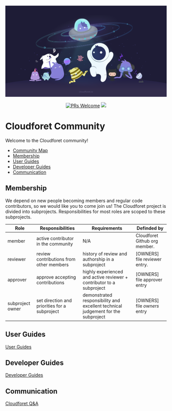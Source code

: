 <p align="center">
  <img width="2051" alt="docs-thumbnail" src="https://raw.githubusercontent.com/cloudforet-io/artwork/5a4a89390cd7bcc71ad2b5b79e0a77f1680f7b9c/illustrations/wonny-and-friends.png">
</p>

<p align="center">
  <a href='http://makeapullrequest.com'><img alt='PRs Welcome' src='https://img.shields.io/badge/PRs-welcome-brightgreen.svg?style=shields'/></a>
  <a href="https://bestpractices.coreinfrastructure.org/projects/7555"><img src="https://bestpractices.coreinfrastructure.org/projects/7555/badge"></a>
</p>

# Cloudforet Community

Welcome to the Cloudforet community!

- [Community Map](#Community-Map)
- [Membership](#Membership)
- [User Guides](#User-Guides)
- [Developer Guides](#Developer-Guides)
- [Communication](#Communication)

## Membership
We depend on new people becoming members and regular code contributors, so we would like you to come join us!
The Cloudforet project is divided into subprojects. Responsibilities for most roles are scoped to these subprojects.

| Role  | Responsibilities | Requirements   | Definded by |
| ----  | ---------------- | -------------- | ----------- |
| member | active contributor in the community | N/A  | Cloudforet Github org member. |
| reviewer | review contributions from other members | history of review and authorship in a subproject | [OWNERS] file reviewer entry. |
| approver | approve accepting contributions | highly experienced and active reviewer + contributor to a subproject | [OWNERS] file approver entry |
| subproject owner | set direction and priorities for a subproject | demonstrated responsibility and excellent technical judgement for the subproject | [OWNERS] file *owners* entry |

## User Guides

[User Guides]

## Developer Guides

[Developer Guides]

## Communication

[Cloudforet Q&A]

[User Guides]: https://cloudforet.io/docs/guides/
[Developer Guides]: https://cloudforet.io/docs/developers/
[Cloudforet Q&A]: https://github.com/cloudforet-io/community/discussions
